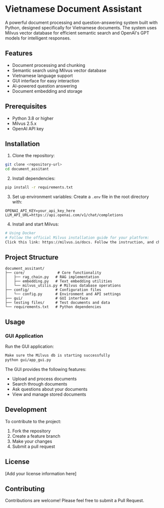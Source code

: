 # Vietnamese Document Assistant

A powerful document processing and question-answering system built with Python, designed specifically for Vietnamese documents. The system uses Milvus vector database for efficient semantic search and OpenAI's GPT models for intelligent responses.

## Features

- Document processing and chunking
- Semantic search using Milvus vector database
- Vietnamese language support
- GUI interface for easy interaction
- AI-powered question answering
- Document embedding and storage

## Prerequisites

- Python 3.8 or higher
- Milvus 2.5.x
- OpenAI API key

## Installation

1. Clone the repository:
```bash
git clone <repository-url>
cd document_assitant
```

2. Install dependencies:
```bash
pip install -r requirements.txt
```

3. Set up environment variables:
Create a `.env` file in the root directory with:
```
OPENAI_API_KEY=your_api_key_here
LLM_API_URL=https://api.openai.com/v1/chat/completions
```

4. Install and start Milvus:
```bash
# Using Docker
# Follow the official Milvus installation guide for your platform:
Click this link: https://milvus.io/docs. Follow the instruction, and choose the proper installation
```

## Project Structure

```
document_assitant/
├── core/               # Core functionality
│   ├── rag_chain.py   # RAG implementation
│   ├── embedding.py   # Text embedding utilities
│   └── milvus_utilis.py # Milvus database operations
├── config/            # Configuration files
│   └── config.py      # Environment and API settings
├── gui/               # GUI interface
├── testing files/     # Test documents and data
└── requirements.txt   # Python dependencies
```

## Usage

### GUI Application

Run the GUI application:
```bash
Make sure the Milvus db is starting successfully
python gui/app_gui.py
```

The GUI provides the following features:
- Upload and process documents
- Search through documents
- Ask questions about your documents
- View and manage stored documents

## Development

To contribute to the project:

1. Fork the repository
2. Create a feature branch
3. Make your changes
4. Submit a pull request

## License

[Add your license information here]

## Contributing

Contributions are welcome! Please feel free to submit a Pull Request. 